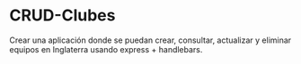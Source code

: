 # CRUD-Clubes
 Crear una aplicación donde se puedan crear, consultar, actualizar y eliminar equipos en Inglaterra usando express + handlebars.
